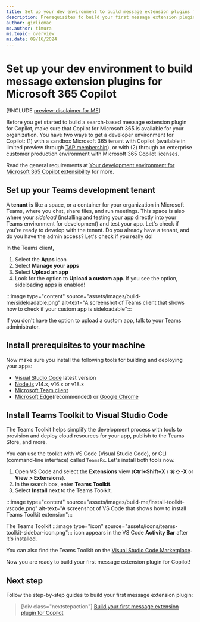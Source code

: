 ```yaml
---
title: Set up your dev environment to build message extension plugins for Microsoft 365 Copilot
description: Prerequisites to build your first message extension plugin for Microsoft 365 Copilot
author: girliemac
ms.author: timura
ms.topic: overview
ms.date: 09/16/2024
---
```


# Set up your dev environment to build message extension plugins for Microsoft 365 Copilot

[!INCLUDE [preview-disclaimer for ME](includes/preview-disclaimer-me.md)]

Before you get started to build a search-based message extension plugin for Copilot, make sure that Copilot for Microsoft 365 is available for your organization. You have two ways to get a developer environment for Copilot: (1) with a sandbox Microsoft 365 tenant with Copilot (available in limited preview through [TAP membership](prerequisites.md#isv-partners-in-microsoft-365-developer-tap)), or with (2) through an enterprise customer production environment with Microsoft 365 Copilot licenses.

Read the general requirements at [Your development environment for Microsoft 365 Copilot extensibility](prerequisites.md) for more.

## Set up your Teams development tenant

A **tenant** is like a space, or a container for your organization in Microsoft Teams, where you chat, share files, and run meetings. This space is also where your *sideload* (installing and testing your app directly into your Teams environment for development) and test your app. Let's check if you're ready to develop with the tenant.
Do you already have a tenant, and do you have the admin access? Let's check if you really do!

In the Teams client,

1. Select the **Apps** icon
1. Select **Manage your apps**
1. Select **Upload an app**
1. Look for the option to **Upload a custom app**. If you see the option, sideloading apps is enabled!

:::image type="content" source="assets/images/build-me/sideloadable.png" alt-text="A screenshot of Teams client that shows how to check if your custom app is sideloadable":::

If you don't have the option to upload a custom app, talk to your Teams administrator.

## Install prerequisites to your machine

Now make sure you install the following tools for building and deploying your apps:

- [Visual Studio Code](https://code.visualstudio.com/download) latest version
- [Node.js](https://nodejs.org/en/download/) v14.x, v16.x or v18.x
- [Microsoft Team client](https://www.microsoft.com/microsoft-teams/download-app)
- [Microsoft Edge](https://www.microsoft.com/edge)(recommended) or [Google Chrome](https://www.google.com/chrome/)

## Install Teams Toolkit to Visual Studio Code

The Teams Toolkit helps simplify the development process with tools to provision and deploy cloud resources for your app, publish to the Teams Store, and more.

You can use the toolkit with VS Code (Visual Studio Code), or CLI (command-line interface) called `TeamsFx`. Let's install both tools now.

1. Open VS Code and select the **Extensions** view (**Ctrl+Shift+X** / **⌘⇧-X** or **View > Extensions**).
1. In the search box, enter **Teams Toolkit**.
1. Select **Install** next to the Teams Toolkit.

:::image type="content" source="assets/images/build-me/install-toolkit-vscode.png" alt-text="A screenshot of VS Code that shows how to install Teams Toolkit extension":::

The Teams Toolkit :::image type="icon" source="assets/icons/teams-toolkit-sidebar-icon.png"::: icon appears in the VS Code **Activity Bar** after it's installed.

You can also find the Teams Toolkit on the [Visual Studio Code Marketplace](https://marketplace.visualstudio.com/items?itemName=TeamsDevApp.ms-teams-vscode-extension).

Now you are ready to build your first message extension plugin for Copilot!

## Next step

Follow the step-by-step guides to build your first message extension plugin:

> [!div class="nextstepaction"]
> [Build your first message extension plugin for Copilot](/microsoftteams/platform/messaging-extensions/build-bot-based-plugin?tabs=visual-studio&context=/microsoft-365-copilot/extensibility/context)

